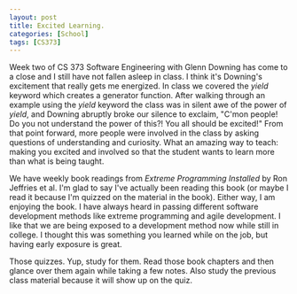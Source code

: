 ```yaml
---
layout: post
title: Excited Learning.
categories: [School]
tags: [CS373]
---
```


Week two of CS 373 Software Engineering with Glenn Downing has come to a close and I still have not fallen asleep in class. I think it's Downing's excitement that really gets me energized. In class we covered the _yield_ keyword which creates a generator function. After walking through an example using the _yield_ keyword the class was in silent awe of the power of _yield_, and Downing abruptly broke our silence to exclaim, "C'mon people! Do you not understand the power of this?! You all should be excited!" From that point forward, more people were involved in the class by asking questions of understanding and curiosity. What an amazing way to teach: making you excited and involved so that the student wants to learn more than what is being taught.

We have weekly book readings from _Extreme Programming Installed_ by Ron Jeffries et al. I'm glad to say I've actually been reading this book (or maybe I read it because I'm quizzed on the material in the book). Either way, I am enjoying the book. I have always heard in passing different software development methods like extreme programming and agile development. I like that we are being exposed to a development method now while still in college. I thought this was something you learned while on the job, but having early exposure is great.

Those quizzes. Yup, study for them. Read those book chapters and then glance over them again while taking a few notes. Also study the previous class material because it will show up on the quiz.
